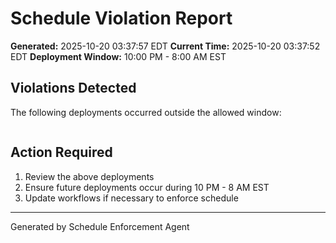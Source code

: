 # Schedule Violation Report

**Generated:** 2025-10-20 03:37:57 EDT
**Current Time:** 2025-10-20 03:37:52 EDT
**Deployment Window:** 10:00 PM - 8:00 AM EST

## Violations Detected

The following deployments occurred outside the allowed window:

```

```

## Action Required

1. Review the above deployments
2. Ensure future deployments occur during 10 PM - 8 AM EST
3. Update workflows if necessary to enforce schedule

---

Generated by Schedule Enforcement Agent
